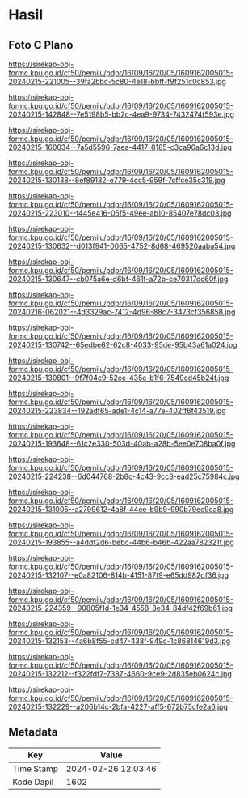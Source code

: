 # Hasil

## Foto C Plano

https://sirekap-obj-formc.kpu.go.id/cf50/pemilu/pdpr/16/09/16/20/05/1609162005015-20240215-221005--39fa2bbc-5c80-4e18-bbff-f9f251c0c853.jpg

https://sirekap-obj-formc.kpu.go.id/cf50/pemilu/pdpr/16/09/16/20/05/1609162005015-20240215-142848--7e5198b5-bb2c-4ea9-9734-7432474f593e.jpg

https://sirekap-obj-formc.kpu.go.id/cf50/pemilu/pdpr/16/09/16/20/05/1609162005015-20240215-160034--7a5d5596-7aea-4417-8185-c3ca90a6c13d.jpg

https://sirekap-obj-formc.kpu.go.id/cf50/pemilu/pdpr/16/09/16/20/05/1609162005015-20240215-130138--8ef89182-e779-4cc5-959f-7cffce35c319.jpg

https://sirekap-obj-formc.kpu.go.id/cf50/pemilu/pdpr/16/09/16/20/05/1609162005015-20240215-223010--f445e416-05f5-49ee-ab10-85407e78dc03.jpg

https://sirekap-obj-formc.kpu.go.id/cf50/pemilu/pdpr/16/09/16/20/05/1609162005015-20240215-130632--d013f941-0065-4752-8d68-469520aaba54.jpg

https://sirekap-obj-formc.kpu.go.id/cf50/pemilu/pdpr/16/09/16/20/05/1609162005015-20240215-130647--cb075a6e-d6bf-461f-a72b-ce70317dc60f.jpg

https://sirekap-obj-formc.kpu.go.id/cf50/pemilu/pdpr/16/09/16/20/05/1609162005015-20240216-062021--4d3329ac-7412-4d96-88c7-3473cf356858.jpg

https://sirekap-obj-formc.kpu.go.id/cf50/pemilu/pdpr/16/09/16/20/05/1609162005015-20240215-130742--65edbe62-62c8-4033-95de-95b43a61a024.jpg

https://sirekap-obj-formc.kpu.go.id/cf50/pemilu/pdpr/16/09/16/20/05/1609162005015-20240215-130801--9f7f04c9-52ce-435e-b1f6-7549cd45b24f.jpg

https://sirekap-obj-formc.kpu.go.id/cf50/pemilu/pdpr/16/09/16/20/05/1609162005015-20240215-223834--192adf65-ade1-4c14-a77e-402ff6f43519.jpg

https://sirekap-obj-formc.kpu.go.id/cf50/pemilu/pdpr/16/09/16/20/05/1609162005015-20240215-193648--61c2e330-503d-40ab-a28b-5ee0e708ba0f.jpg

https://sirekap-obj-formc.kpu.go.id/cf50/pemilu/pdpr/16/09/16/20/05/1609162005015-20240215-224238--6d044768-2b8c-4c43-9cc8-ead25c75984c.jpg

https://sirekap-obj-formc.kpu.go.id/cf50/pemilu/pdpr/16/09/16/20/05/1609162005015-20240215-131005--a2799612-4a8f-44ee-b9b9-990b79ec9ca8.jpg

https://sirekap-obj-formc.kpu.go.id/cf50/pemilu/pdpr/16/09/16/20/05/1609162005015-20240215-193855--a4ddf2d6-bebc-44b6-b46b-422aa782321f.jpg

https://sirekap-obj-formc.kpu.go.id/cf50/pemilu/pdpr/16/09/16/20/05/1609162005015-20240215-132107--e0a82106-814b-4151-87f9-e65dd982df36.jpg

https://sirekap-obj-formc.kpu.go.id/cf50/pemilu/pdpr/16/09/16/20/05/1609162005015-20240215-224359--90805f1d-1e34-4558-8e34-84df42f69b61.jpg

https://sirekap-obj-formc.kpu.go.id/cf50/pemilu/pdpr/16/09/16/20/05/1609162005015-20240215-132153--4a6b8f55-cd47-438f-949c-1c86814619d3.jpg

https://sirekap-obj-formc.kpu.go.id/cf50/pemilu/pdpr/16/09/16/20/05/1609162005015-20240215-132212--f322fdf7-7387-4660-9ce9-2d835eb0624c.jpg

https://sirekap-obj-formc.kpu.go.id/cf50/pemilu/pdpr/16/09/16/20/05/1609162005015-20240215-132229--a206b14c-2bfa-4227-aff5-672b75cfe2a6.jpg


## Metadata

| Key        | Value               |
| ---------- | ------------------- |
| Time Stamp | 2024-02-26 12:03:46 |
| Kode Dapil | 1602                |



